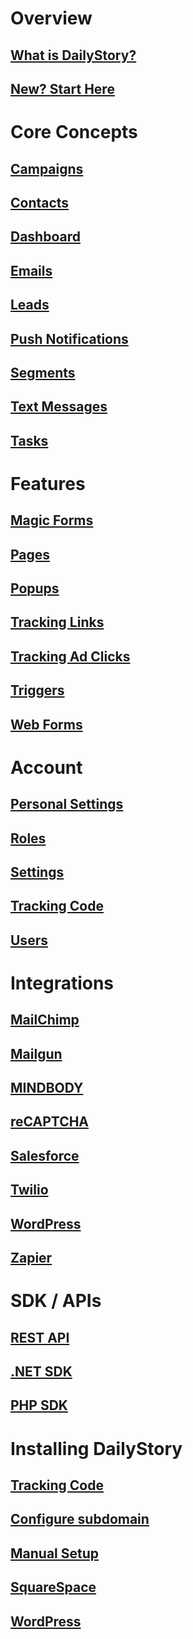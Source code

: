 # Overview
## [What is DailyStory?](/)
## [New? Start Here](/quickstart)

# Core Concepts
## [Campaigns](/campaigns/)
## [Contacts](/contacts/)
## [Dashboard](/dashboard/)
## [Emails](/emails/)
## [Leads](/leads/)
## [Push Notifications](/push-notifications/)
## [Segments](/segments/)
## [Text Messages](/text-messages/)
## [Tasks](/tasks/)

# Features
## [Magic Forms](/acquisition/magic-forms/)
## [Pages](/pages/)
## [Popups](/acquisition/popups/)
## [Tracking Links](/link-tracking/)
## [Tracking Ad Clicks](/link-tracking/#tracking-ad-clicks)
## [Triggers](/acquisition/triggers/)
## [Web Forms](/acquisition/web-forms/)

# Account
## [Personal Settings](/account/personal-settings)
## [Roles](/account/roles)
## [Settings](/account/settings)
## [Tracking Code](/install)
## [Users](/account/users)

# Integrations
## [MailChimp](/integrations/mailchimp)
## [Mailgun](/integrations/mailgun)
## [MINDBODY](/integrations/mindbody)
## [reCAPTCHA](/integrations/recaptcha)
## [Salesforce](/integrations/salesforce)
## [Twilio](/integrations/twilio)
## [WordPress](/integrations/wordpress)
## [Zapier](/integrations/zapier/)

# SDK / APIs
## [REST API](/api/)
## [.NET SDK](/sdk/dotnet)
## [PHP SDK](/sdk/php)

# Installing DailyStory
## [Tracking Code](/install)
## [Configure subdomain](/install/subdomain)
## [Manual Setup](/install/manual)
## [SquareSpace](/install/squarespace)
## [WordPress](/install/wordpress)